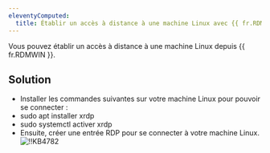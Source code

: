 ```yaml
---
eleventyComputed:
  title: Établir un accès à distance à une machine Linux avec {{ fr.RDM }}
---
```

Vous pouvez établir un accès à distance à une machine Linux depuis {{ fr.RDMWIN }}.
## Solution
- Installer les commandes suivantes sur votre machine Linux pour pouvoir se connecter :
- sudo apt installer xrdp
- sudo systemctl activer xrdp
- Ensuite, créer une entrée RDP pour se connecter à votre machine Linux.
![!!KB4782](https://cdnweb.devolutions.net/docs/docs_en_kb_KB4782.png)
